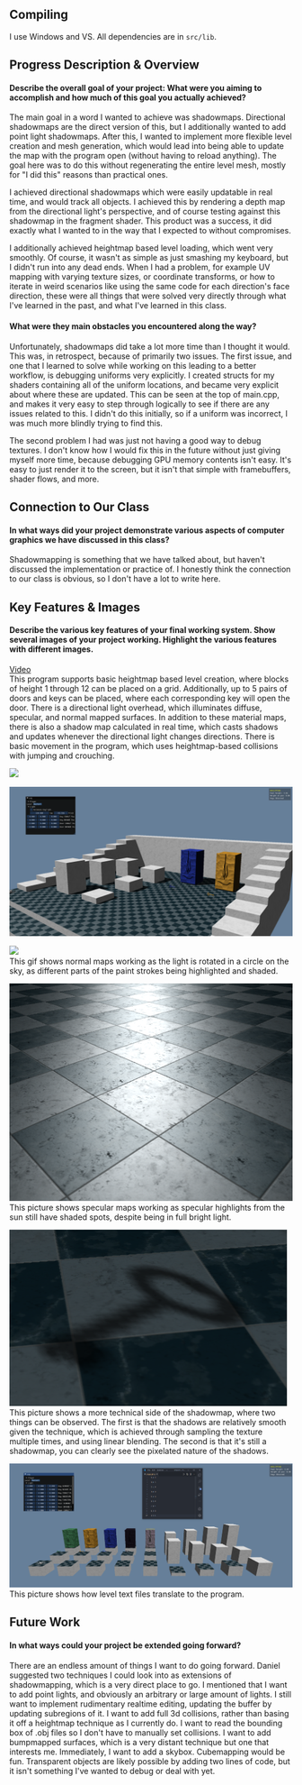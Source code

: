## Compiling
I use Windows and VS. All dependencies are in `src/lib`.   

## Progress Description & Overview
#### Describe the overall goal of your project: What were you aiming to accomplish and how much of this goal you actually achieved?
The main goal in a word I wanted to achieve was shadowmaps. Directional shadowmaps are the direct version of this, but I additionally wanted to add point light shadowmaps. After this, I wanted to implement more flexible level creation and mesh generation, which would lead into being able to update the map with the program open (without having to reload anything). The goal here was to do this without regenerating the entire level mesh, mostly for "I did this" reasons than practical ones. 

I achieved directional shadowmaps which were easily updatable in real time, and would track all objects. I achieved this by rendering a depth map from the directional light's perspective, and of course testing against this shadowmap in the fragment shader. This product was a success, it did exactly what I wanted to in the way that I expected to without compromises.

I additionally achieved heightmap based level loading, which went very smoothly. Of course, it wasn't as simple as just smashing my keyboard, but I didn't run into any dead ends. When I had a problem, for example UV mapping with varying texture sizes, or coordinate transforms, or how to iterate in weird scenarios like using the same code for each direction's face direction, these were all things that were solved very directly through what I've learned in the past, and what I've learned in this class.

#### What were they main obstacles you encountered along the way?
Unfortunately, shadowmaps did take a lot more time than I thought it would. This was, in retrospect, because of primarily two issues. The first issue, and one that I learned to solve while working on this leading to a better workflow, is debugging uniforms very explicitly. I created structs for my shaders containing all of the uniform locations, and became very explicit about where these are updated. This can be seen at the top of main.cpp, and makes it very easy to step through logically to see if there are any issues related to this. I didn't do this initially, so if a uniform was incorrect, I was much more blindly trying to find this. 

The second problem I had was just not having a good way to debug textures. I don't know how I would fix this in the future without just giving myself more time, because debugging GPU memory contents isn't easy. It's easy to just render it to the screen, but it isn't that simple with framebuffers, shader flows, and more.

## Connection to Our Class
#### In what ways did your project demonstrate various aspects of computer graphics we have discussed in this class?
Shadowmapping is something that we have talked about, but haven't discussed the implementation or practice of. I honestly think the connection to our class is obvious, so I don't have a lot to write here. 

## Key Features & Images
#### Describe the various key features of your final working system. Show several images of your project working. Highlight the various features with different images. 
[Video](https://www.youtube.com/watch?v=Cgk18eCGDM8)  
This program supports basic heightmap based level creation, where blocks of height 1 through 12 can be placed on a grid. Additionally, up to 5 pairs of doors and keys can be placed, where each corresponding key will open the door. There is a directional light overhead, which illuminates diffuse, specular, and normal mapped surfaces. In addition to these material maps, there is also a shadow map calculated in real time, which casts shadows and updates whenever the directional light changes directions. There is basic movement in the program, which uses heightmap-based collisions with jumping and crouching. 

![](demo.gif)

![](main.png)  

![](normalmapgif.gif)  
This gif shows normal maps working as the light is rotated in a circle on the sky, as different parts of the paint strokes being highlighted and shaded.

![](specularmap.png)  
This picture shows specular maps working as specular highlights from the sun still have shaded spots, despite being in full bright light.

![](shadowmap.png)  
This picture shows a more technical side of the shadowmap, where two things can be observed. The first is that the shadows are relatively smooth given the technique, which is achieved through sampling the texture multiple times, and using linear blending. The second is that it's still a shadowmap, you can clearly see the pixelated nature of the shadows.

![](levels.png)
This picture shows how level text files translate to the program.

## Future Work
#### In what ways could your project be extended going forward? 
There are an endless amount of things I want to do going forward. Daniel suggested two techniques I could look into as extensions of shadowmapping, which is a very direct place to go. I mentioned that I want to add point lights, and obviously an arbitrary or large amount of lights. I still want to implement rudimentary realtime editing, updating the buffer by updating subregions of it. I want to add full 3d collisions, rather than basing it off a heightmap technique as I currently do. I want to read the bounding box of .obj files so I don't have to manually set collisions. I want to add bumpmapped surfaces, which is a very distant technique but one that interests me. Immediately, I want to add a skybox. Cubemapping would be fun. Transparent objects are likely possible by adding two lines of code, but it isn't something I've wanted to debug or deal with yet. 
